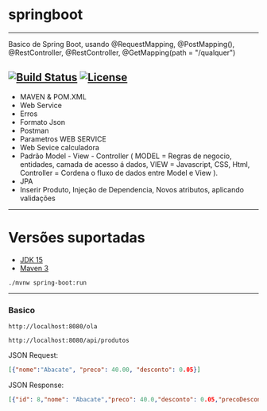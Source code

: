 # springboot
---
Basico de Spring Boot, usando @RequestMapping, @PostMapping(), @RestController, @RestController, @GetMapping(path = "/qualquer")

[![Build Status](https://travis-ci.org/murilonerdx/springboot.svg?branch=main)](https://travis-ci.org/murilonerdx/springboot)
[![License](http://img.shields.io/:license-apache-blue.svg)](http://www.apache.org/licenses/LICENSE-2.0.html)
---
- MAVEN & POM.XML
- Web Service
- Erros
-  Formato Json
- Postman
- Parametros WEB SERVICE
- Web Sevice calculadora
- Padrão Model - View - Controller ( MODEL = Regras de negocio, entidades, camada de acesso á dados, VIEW = Javascript, CSS, Html, Controller = Cordena o fluxo de dados entre Model e View ).
- JPA
- Inserir Produto, Injeção de Dependencia, Novos atributos, aplicando validações
--------
# Versões suportadas

- [JDK 15](https://www.oracle.com/java/technologies/javase/jdk15-archive-downloads.html)
- [Maven 3](https://maven.apache.org)

```shell
./mvnw spring-boot:run
```
--------

### Basico

```
http://localhost:8080/ola
```

```
http://localhost:8080/api/produtos
```

JSON Request:

```json
[{"nome":"Abacate", "preco": 40.00, "desconto": 0.05}]
```
JSON Response:
```json
[{"id": 8,"nome": "Abacate","preco": 40.0,"desconto": 0.05,"precoDesconto": 38.0}]
```


